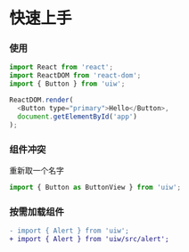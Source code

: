 快速上手
===

### 使用

```js
import React from 'react';
import ReactDOM from 'react-dom';
import { Button } from 'uiw';

ReactDOM.render(
  <Button type="primary">Hello</Button>, 
  document.getElementById('app')
);
```

### 组件冲突

重新取一个名字

```js
import { Button as ButtonView } from 'uiw';
```

### 按需加载组件

```diff
- import { Alert } from 'uiw';
+ import { Alert } from 'uiw/src/alert';
```